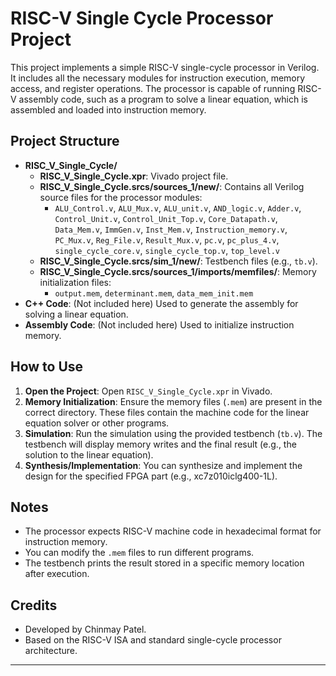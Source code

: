 # RISC-V Single Cycle Processor Project

This project implements a simple RISC-V single-cycle processor in Verilog. It includes all the necessary modules for instruction execution, memory access, and register operations. The processor is capable of running RISC-V assembly code, such as a program to solve a linear equation, which is assembled and loaded into instruction memory.

## Project Structure

- **RISC_V_Single_Cycle/**
  - **RISC_V_Single_Cycle.xpr**: Vivado project file.
  - **RISC_V_Single_Cycle.srcs/sources_1/new/**: Contains all Verilog source files for the processor modules:
    - `ALU_Control.v`, `ALU_Mux.v`, `ALU_unit.v`, `AND_logic.v`, `Adder.v`, `Control_Unit.v`, `Control_Unit_Top.v`, `Core_Datapath.v`, `Data_Mem.v`, `ImmGen.v`, `Inst_Mem.v`, `Instruction_memory.v`, `PC_Mux.v`, `Reg_File.v`, `Result_Mux.v`, `pc.v`, `pc_plus_4.v`, `single_cycle_core.v`, `single_cycle_top.v`, `top_level.v`
  - **RISC_V_Single_Cycle.srcs/sim_1/new/**: Testbench files (e.g., `tb.v`).
  - **RISC_V_Single_Cycle.srcs/sources_1/imports/memfiles/**: Memory initialization files:
    - `output.mem`, `determinant.mem`, `data_mem_init.mem`
- **C++ Code**: (Not included here) Used to generate the assembly for solving a linear equation.
- **Assembly Code**: (Not included here) Used to initialize instruction memory.

## How to Use

1. **Open the Project**: Open `RISC_V_Single_Cycle.xpr` in Vivado.
2. **Memory Initialization**: Ensure the memory files (`.mem`) are present in the correct directory. These files contain the machine code for the linear equation solver or other programs.
3. **Simulation**: Run the simulation using the provided testbench (`tb.v`). The testbench will display memory writes and the final result (e.g., the solution to the linear equation).
4. **Synthesis/Implementation**: You can synthesize and implement the design for the specified FPGA part (e.g., xc7z010iclg400-1L).

## Notes

- The processor expects RISC-V machine code in hexadecimal format for instruction memory.
- You can modify the `.mem` files to run different programs.
- The testbench prints the result stored in a specific memory location after execution.

## Credits

- Developed by Chinmay Patel.
- Based on the RISC-V ISA and standard single-cycle processor architecture.

---
